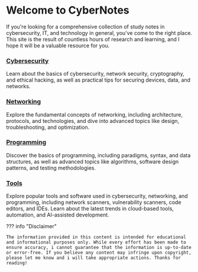 <h1>Welcome to CyberNotes</h1>
If you're looking for a comprehensive collection of study notes in cybersecurity, IT, and technology in general, you've come to the right place. This site is the result of countless hours of research and learning, and I hope it will be a valuable resource for you.

### [Cybersecurity](CyberSecurity/00Information_Security.md)
Learn about the basics of cybersecurity, network security, cryptography, and ethical hacking, as well as practical tips for securing devices, data, and networks.

### [Networking](Networking/osi.md)
Explore the fundamental concepts of networking, including architecture, protocols, and technologies, and dive into advanced topics like design, troubleshooting, and optimization.

### [Programming](Programming-Scripting/Python.md)
Discover the basics of programming, including paradigms, syntax, and data structures, as well as advanced topics like algorithms, software design patterns, and testing methodologies.

### [Tools](Tools/Nmap.md)
Explore popular tools and software used in cybersecurity, networking, and programming, including network scanners, vulnerability scanners, code editors, and IDEs. Learn about the latest trends in cloud-based tools, automation, and AI-assisted development.

??? info "Disclaimer"

    The information provided in this content is intended for educational and informational purposes only. While every effort has been made to ensure accuracy, i cannot guarantee that the information is up-to-date or error-free. If you believe any content may infringe upon copyright, please let me know and i will take appropriate actions. Thanks for reading!
